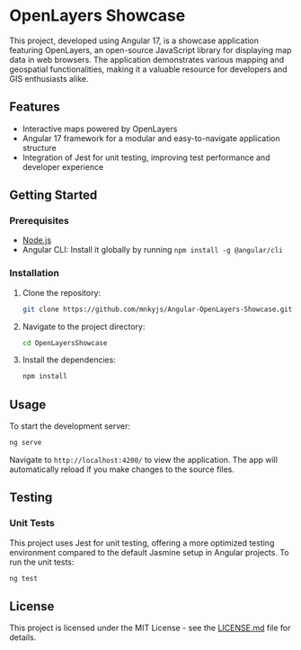 # OpenLayers Showcase

This project, developed using Angular 17, is a showcase application featuring OpenLayers, an open-source JavaScript library for displaying map data in web browsers. The application demonstrates various mapping and geospatial functionalities, making it a valuable resource for developers and GIS enthusiasts alike.

## Features

-   Interactive maps powered by OpenLayers
-   Angular 17 framework for a modular and easy-to-navigate application structure
-   Integration of Jest for unit testing, improving test performance and developer experience

## Getting Started

### Prerequisites

-   [Node.js](https://nodejs.org/)
-   Angular CLI: Install it globally by running `npm install -g @angular/cli`

### Installation

1. Clone the repository:

    ```bash
    git clone https://github.com/mnkyjs/Angular-OpenLayers-Showcase.git
    ```

2. Navigate to the project directory:
    ```bash
    cd OpenLayersShowcase
    ```
3. Install the dependencies:
    ```bash
    npm install
    ```

## Usage

To start the development server:

```bash
ng serve
```

Navigate to `http://localhost:4200/` to view the application. The app will automatically reload if you make changes to the source files.

## Testing

### Unit Tests

This project uses Jest for unit testing, offering a more optimized testing environment compared to the default Jasmine setup in Angular projects. To run the unit tests:

```bash
ng test
```

## License

This project is licensed under the MIT License - see the [LICENSE.md](LICENSE.md) file for details.
